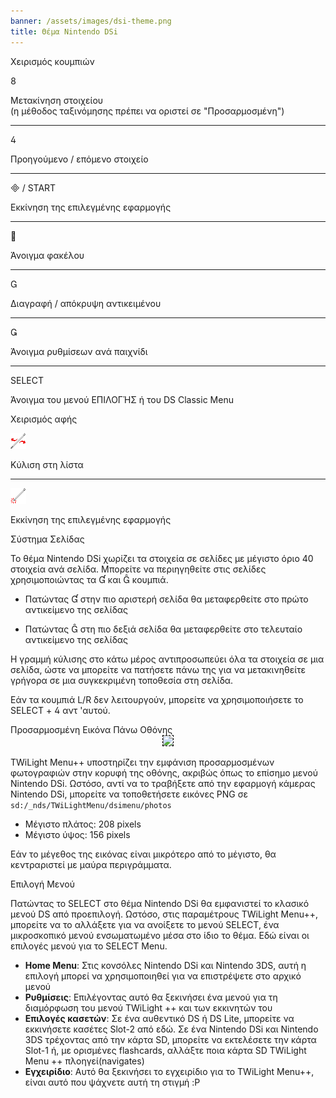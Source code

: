 ```yaml
---
banner: /assets/images/dsi-theme.png
title: Θέμα Nintendo DSi
---
```


<div id="button-controls" class="section-title">Χειρισμός κουμπιών</div>
<div class="section-body">
    <div class="button-action-group">
        <p class="button-action button">&#xE079;</p>
        <p class="button-action-text">Μετακίνηση στοιχείου<br>(η μέθοδος ταξινόμησης πρέπει να οριστεί σε "Προσαρμοσμένη")</p>
    </div>
    <hr>
    <div class="button-action-group">
        <p class="button-action button">&#xE07E;</p>
        <p class="button-action-text">Προηγούμενο / επόμενο στοιχείο</p>
    </div>
    <hr>
    <div class="button-action-group">
        <p class="button-action"><span class="button">&#xE000; /</span> START</p>
        <p class="button-action-text">Εκκίνηση της επιλεγμένης εφαρμογής</p>
    </div>
    <hr>
    <div class="button-action-group">
        <p class="button-action button">&#xE001;</p>
        <p class="button-action-text">Άνοιγμα φακέλου</p>
    </div>
    <hr>
    <div class="button-action-group">
        <p class="button-action button">&#xE002;</p>
        <p class="button-action-text">Διαγραφή / απόκρυψη αντικειμένου</p>
    </div>
    <hr>
    <div class="button-action-group">
        <p class="button-action button">&#xE003;</p>
        <p class="button-action-text">Άνοιγμα ρυθμίσεων ανά παιχνίδι</p>
    </div>
    <hr>
    <div class="button-action-group">
        <p class="button-action">SELECT</p>
        <p class="button-action-text">Άνοιγμα του μενού ΕΠΙΛΟΓΉΣ ή του DS Classic Menu</p>
    </div>
</div>

<div id="touch-controls" class="section-title">Χειρισμός αφής</div>
<div class="section-body">
    <div class="button-action-group">
        <p class="button-action"><img src="/assets/images/left-right.png"></p>
        <p class="button-action-text">Κύλιση στη λίστα</p>
    </div>
    <hr>
    <div class="button-action-group">
        <p class="button-action"><img src="/assets/images/tap.png"></p>
        <p class="button-action-text">Εκκίνηση της επιλεγμένης εφαρμογής</p>
    </div>
    <!-- <hr>
    <div>
        <p>
            If the Sort Method is set to "Custom", you can drag the icon up to move it.
        </p>
    </div> -->
</div>

<div id="page-system" class="section-title">Σύστημα Σελίδας</div>
<div class="section-body">
    <p>
        Το θέμα Nintendo DSi χωρίζει τα στοιχεία σε σελίδες με μέγιστο όριο 40 στοιχεία ανά σελίδα. Μπορείτε να περιηγηθείτε στις σελίδες χρησιμοποιώντας τα &#xE004; και &#xE005; κουμπιά.
    </p>
    <ul>
        <li><p>Πατώντας &#xE004; στην πιο αριστερή σελίδα θα μεταφερθείτε στο πρώτο αντικείμενο της σελίδας</p></li>
        <li><p>Πατώντας &#xE005; στη πιο δεξιά σελίδα θα μεταφερθείτε στο τελευταίο αντικείμενο της σελίδας</p></li>
    </ul>
    <p>
        Η γραμμή κύλισης στο κάτω μέρος αντιπροσωπεύει όλα τα στοιχεία σε μια σελίδα, ώστε να μπορείτε να πατήσετε πάνω της για να μετακινηθείτε γρήγορα σε μια συγκεκριμένη τοποθεσία στη σελίδα.
    </p>
    <p>
        Εάν τα κουμπιά L/R δεν λειτουργούν, μπορείτε να χρησιμοποιήσετε το SELECT + &#xE07E; αντ 'αυτού.
    </p>
</div>

<div id="custom-top-screen-image" class="section-title">Προσαρμοσμένη Εικόνα Πάνω Οθόνης</div>
<div class="section-body">
    <div style="text-align: center;"><img style="border-color: black; border-width: 1px; border-style: dashed;" src="https://raw.githubusercontent.com/DS-Homebrew/TWiLightMenu/master/romsel_dsimenutheme/nitrofiles/languages/{{ page.collection }}/photo_default.png"></div>
    <p>TWiLight Menu++ υποστηρίζει την εμφάνιση προσαρμοσμένων φωτογραφιών στην κορυφή της οθόνης, ακριβώς όπως το επίσημο μενού Nintendo DSi. Ωστόσο, αντί να το τραβήξετε από την εφαρμογή κάμερας Nintendo DSi, μπορείτε να τοποθετήσετε εικόνες PNG σε <code class="language-plaintext wrap">sd:/_nds/TWiLightMenu/dsimenu/photos</code></p>
    <ul>
        <li>Μέγιστο πλάτος: 208 pixels</li>
        <li>Μέγιστο ύψος: 156 pixels</li>
    </ul>
    <p>Εάν το μέγεθος της εικόνας είναι μικρότερο από το μέγιστο, θα κεντραριστεί με μαύρα περιγράμματα.</p>
</div>

<div id="select-menu" class="section-title">Επιλογή Μενού</div>
<div class="section-body">
    <p>
        Πατώντας το SELECT στο θέμα Nintendo DSi θα εμφανιστεί το κλασικό μενού DS από προεπιλογή. Ωστόσο, στις παραμέτρους TWiLight Menu++, μπορείτε να το αλλάξετε για να ανοίξετε το μενού SELECT, ένα μικροσκοπικό μενού ενσωματωμένο μέσα στο ίδιο το θέμα. Εδώ είναι οι επιλογές μενού για το SELECT Menu.
    </p>
    <ul>
        <li><strong>Home Menu</strong>: Στις κονσόλες Nintendo DSi και Nintendo 3DS, αυτή η επιλογή μπορεί να χρησιμοποιηθεί για να επιστρέψετε στο αρχικό μενού</li>
        <li><strong>Ρυθμίσεις</strong>: Επιλέγοντας αυτό θα ξεκινήσει ένα μενού για τη διαμόρφωση του μενού TWiLight ++ και των εκκινητών του</li>
        <li><strong>Επιλογές κασετών</strong>: Σε ένα αυθεντικό DS ή DS Lite, μπορείτε να εκκινήσετε κασέτες Slot-2 από εδώ. Σε ένα Nintendo DSi και Nintendo 3DS τρέχοντας από την κάρτα SD, μπορείτε να εκτελέσετε την κάρτα Slot-1 ή, με ορισμένες flashcards, αλλάξτε ποια κάρτα SD TWiLight Menu ++ πλοηγεί(navigates)</li>
        <li><strong>Εγχειρίδιο</strong>: Αυτό θα ξεκινήσει το εγχειρίδιο για το TWiLight Menu++, είναι αυτό που ψάχνετε αυτή τη στιγμή :P</li>
    </ul>
</div>
